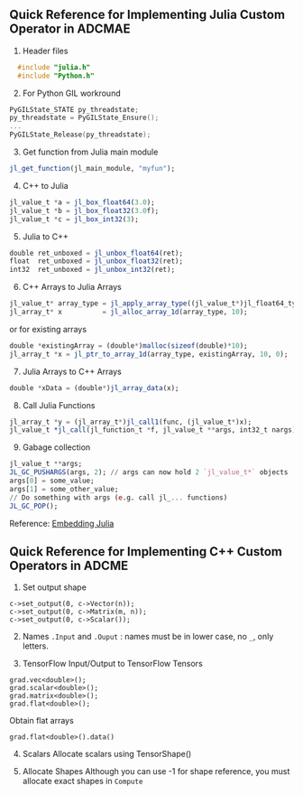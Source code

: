 ## Quick Reference for Implementing Julia Custom Operator in ADCMAE

1. Header files

```c++
  #include "julia.h"
  #include "Python.h"
```

2. For Python GIL workround
```c++
PyGILState_STATE py_threadstate;
py_threadstate = PyGILState_Ensure();
...
PyGILState_Release(py_threadstate);
```

3. Get function from Julia main module 
```julia
jl_get_function(jl_main_module, "myfun");
```

4. C++ to Julia
```julia
jl_value_t *a = jl_box_float64(3.0);
jl_value_t *b = jl_box_float32(3.0f);
jl_value_t *c = jl_box_int32(3);
```

5. Julia to C++
```julia
double ret_unboxed = jl_unbox_float64(ret);
float  ret_unboxed = jl_unbox_float32(ret);
int32  ret_unboxed = jl_unbox_int32(ret);
```

6. C++ Arrays to Julia Arrays
```julia
jl_value_t* array_type = jl_apply_array_type((jl_value_t*)jl_float64_type, 1);
jl_array_t* x          = jl_alloc_array_1d(array_type, 10);
```
or for existing arrays
```julia
double *existingArray = (double*)malloc(sizeof(double)*10);
jl_array_t *x = jl_ptr_to_array_1d(array_type, existingArray, 10, 0);
```

7. Julia Arrays to C++ Arrays
```julia
double *xData = (double*)jl_array_data(x);
```

8. Call Julia Functions
```julia
jl_array_t *y = (jl_array_t*)jl_call1(func, (jl_value_t*)x);
jl_value_t *jl_call(jl_function_t *f, jl_value_t **args, int32_t nargs)
```

9. Gabage collection
```julia
jl_value_t **args;
JL_GC_PUSHARGS(args, 2); // args can now hold 2 `jl_value_t*` objects
args[0] = some_value;
args[1] = some_other_value;
// Do something with args (e.g. call jl_... functions)
JL_GC_POP();
```

Reference:
[Embedding Julia](https://docs.julialang.org/en/v1/manual/embedding/index.html)


## Quick Reference for Implementing C++ Custom Operators in ADCME

1. Set output shape
```
c->set_output(0, c->Vector(n));
c->set_output(0, c->Matrix(m, n));
c->set_output(0, c->Scalar());
```

2. Names
`.Input` and `.Ouput` : names must be in lower case, no `_`, only letters.

3. TensorFlow Input/Output to TensorFlow Tensors
```
grad.vec<double>();
grad.scalar<double>();
grad.matrix<double>();
grad.flat<double>();
```
Obtain flat arrays
```
grad.flat<double>().data()
```

4. Scalars
Allocate scalars using TensorShape()

5. Allocate Shapes
Although you can use -1 for shape reference, you must allocate exact shapes in `Compute`